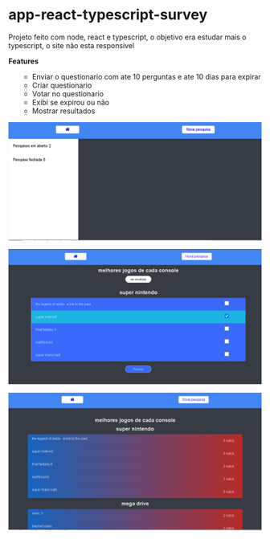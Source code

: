 # app-react-typescript-survey

Projeto feito com node, react e typescript, o objetivo era estudar mais o typescript, o site não esta responsivel<br>

<b>Features</b>
<ul>
    <ul>
        <li>Enviar o questionario com ate 10 perguntas e ate 10 dias para expirar</li>
        <li>Criar questionario</li>
        <li>Votar no questionario</li>
        <li>Exibi se expirou ou não</li>
        <li>Mostrar resultados</li>
     </ul>
</ul>

<p align="center"><img src="z1.png" width="800"></p>
<p align="center"><img src="z2.png" width="800"></p>
<p align="center"><img src="z3.png" width="800"></p>
